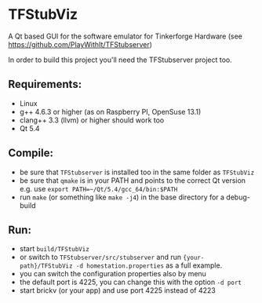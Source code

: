 TFStubViz
=========

A Qt based GUI for the software emulator for Tinkerforge Hardware
(see https://github.com/PlayWithIt/TFStubserver)

In order to build this project you'll need the TFStubserver project too.

Requirements:
-------------
* Linux
* g++ 4.6.3 or higher (as on Raspberry PI, OpenSuse 13.1)
* clang++ 3.3 (llvm) or higher should work too
* Qt 5.4

Compile:
--------
* be sure that ``TFStubserver`` is installed too in the same folder as ``TFStubViz``
* be sure that ``qmake`` is in your PATH and points to the correct Qt version
  e.g. use ``export PATH=~/Qt/5.4/gcc_64/bin:$PATH``
* run ``make`` (or something like ``make -j4``) in the base directory for a debug-build

Run:
--------
* start ``build/TFStubViz``
* or switch to ``TFStubserver/src/stubserver`` and run ``{your-path}/TFStubViz
-d homestation.properties`` as a full example.
* you can switch the configuration properties also by menu
* the default port is 4225, you can change this with the option ``-d port``
* start brickv (or your app) and use port 4225 instead of 4223

